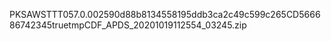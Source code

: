 <BatchFileInterfaceMetadata><sourceSystem>PKS</sourceSystem><sourceSystemType>AWS</sourceSystemType><interfaceName>TTT05</interfaceName><interfaceVersion>7.0.0</interfaceVersion><superID>02590</superID><checksum>d88b8134558195ddb3ca2c49c599c265</checksum><checksumAlgorithm>CD5</checksumAlgorithm><fileSize>66686742345</fileSize><compressed>true</compressed><sourceLocation>tmp</sourceLocation><sourceFileName>CDF_APDS_20201019112554_03245.zip</sourceFileName></BatchFileInterfaceMetadata>
